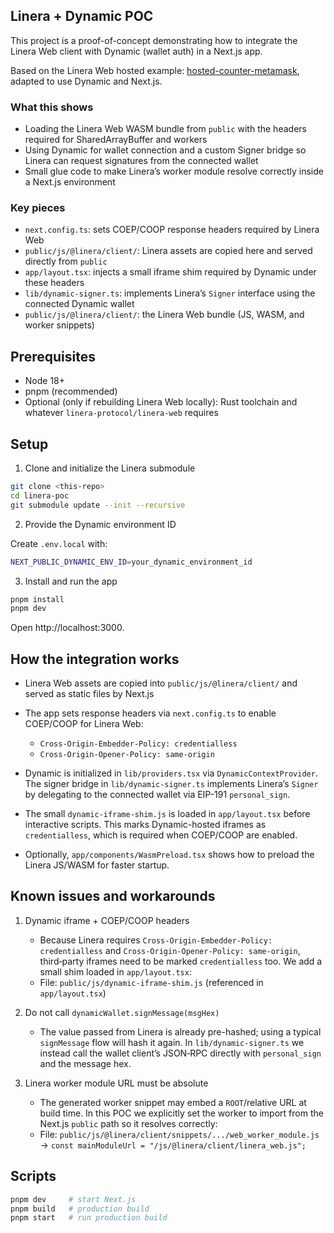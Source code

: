 ## Linera + Dynamic POC

This project is a proof-of-concept demonstrating how to integrate the Linera Web client with Dynamic (wallet auth) in a Next.js app.

Based on the Linera Web hosted example: [hosted-counter-metamask](https://github.com/linera-io/linera-web/tree/main/examples/hosted-counter-metamask), adapted to use Dynamic and Next.js.

### What this shows

- Loading the Linera Web WASM bundle from `public` with the headers required for SharedArrayBuffer and workers
- Using Dynamic for wallet connection and a custom Signer bridge so Linera can request signatures from the connected wallet
- Small glue code to make Linera’s worker module resolve correctly inside a Next.js environment

### Key pieces

- `next.config.ts`: sets COEP/COOP response headers required by Linera Web
- `public/js/@linera/client/`: Linera assets are copied here and served directly from `public`
- `app/layout.tsx`: injects a small iframe shim required by Dynamic under these headers
- `lib/dynamic-signer.ts`: implements Linera’s `Signer` interface using the connected Dynamic wallet
- `public/js/@linera/client/`: the Linera Web bundle (JS, WASM, and worker snippets)

## Prerequisites

- Node 18+
- pnpm (recommended)
- Optional (only if rebuilding Linera Web locally): Rust toolchain and whatever `linera-protocol/linera-web` requires

## Setup

1. Clone and initialize the Linera submodule

```bash
git clone <this-repo>
cd linera-poc
git submodule update --init --recursive
```

2. Provide the Dynamic environment ID

Create `.env.local` with:

```bash
NEXT_PUBLIC_DYNAMIC_ENV_ID=your_dynamic_environment_id
```

3. Install and run the app

```bash
pnpm install
pnpm dev
```

Open http://localhost:3000.

## How the integration works

- Linera Web assets are copied into `public/js/@linera/client/` and served as static files by Next.js

- The app sets response headers via `next.config.ts` to enable COEP/COOP for Linera Web:

  - `Cross-Origin-Embedder-Policy: credentialless`
  - `Cross-Origin-Opener-Policy: same-origin`

- Dynamic is initialized in `lib/providers.tsx` via `DynamicContextProvider`. The signer bridge in `lib/dynamic-signer.ts` implements Linera’s `Signer` by delegating to the connected wallet via EIP-191 `personal_sign`.

- The small `dynamic-iframe-shim.js` is loaded in `app/layout.tsx` before interactive scripts. This marks Dynamic-hosted iframes as `credentialless`, which is required when COEP/COOP are enabled.

- Optionally, `app/components/WasmPreload.tsx` shows how to preload the Linera JS/WASM for faster startup.

## Known issues and workarounds

1. Dynamic iframe + COEP/COOP headers

   - Because Linera requires `Cross-Origin-Embedder-Policy: credentialless` and `Cross-Origin-Opener-Policy: same-origin`, third‑party iframes need to be marked `credentialless` too. We add a small shim loaded in `app/layout.tsx`:
   - File: `public/js/dynamic-iframe-shim.js` (referenced in `app/layout.tsx`)

2. Do not call `dynamicWallet.signMessage(msgHex)`

   - The value passed from Linera is already pre-hashed; using a typical `signMessage` flow will hash it again. In `lib/dynamic-signer.ts` we instead call the wallet client’s JSON‑RPC directly with `personal_sign` and the message hex.

3. Linera worker module URL must be absolute
   - The generated worker snippet may embed a `ROOT`/relative URL at build time. In this POC we explicitly set the worker to import from the Next.js `public` path so it resolves correctly:
   - File: `public/js/@linera/client/snippets/.../web_worker_module.js` → `const mainModuleUrl = "/js/@linera/client/linera_web.js";`

## Scripts

```bash
pnpm dev     # start Next.js
pnpm build   # production build
pnpm start   # run production build
```
